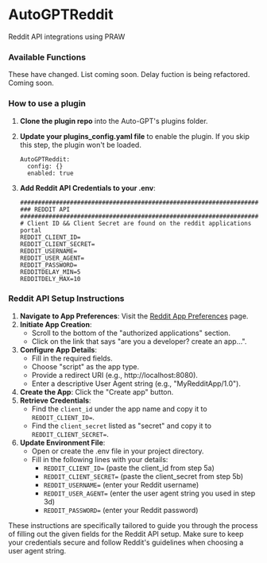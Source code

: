 # AutoGPTReddit
Reddit API integrations using PRAW

### Available Functions
These have changed. List coming soon.
Delay fuction is being refactored. Coming soon.

### How to use a plugin

1. **Clone the plugin repo** into the Auto-GPT's plugins folder.
   
2. **Update your plugins_config.yaml file** to enable the plugin. If you skip this step, the plugin won't be loaded.

   ```shell
   AutoGPTReddit:
     config: {}
     enabled: true
   ```
3. **Add Reddit API Credentials to your .env**:

   ```shell
   ################################################################################
   ### REDDIT API
   ################################################################################
   # Client ID && Client Secret are found on the reddit applications portal
   REDDIT_CLIENT_ID=
   REDDIT_CLIENT_SECRET=
   REDDIT_USERNAME=
   REDDIT_USER_AGENT=
   REDDIT_PASSWORD=
   REDDITDELAY_MIN=5
   REDDITDELY_MAX=10
   ```

### Reddit API Setup Instructions

1. **Navigate to App Preferences**: Visit the [Reddit App Preferences](https://www.reddit.com/prefs/apps/) page.
2. **Initiate App Creation**:
   - Scroll to the bottom of the "authorized applications" section.
   - Click on the link that says "are you a developer? create an app...".
3. **Configure App Details**:
   - Fill in the required fields.
   - Choose "script" as the app type.
   - Provide a redirect URI (e.g., http://localhost:8080).
   - Enter a descriptive User Agent string (e.g., "MyRedditApp/1.0").
4. **Create the App**: Click the "Create app" button.
5. **Retrieve Credentials**:
   - Find the `client_id` under the app name and copy it to `REDDIT_CLIENT_ID=`.
   - Find the `client_secret` listed as "secret" and copy it to `REDDIT_CLIENT_SECRET=`.
6. **Update Environment File**:
   - Open or create the .env file in your project directory.
   - Fill in the following lines with your details:
     - `REDDIT_CLIENT_ID=` (paste the client_id from step 5a)
     - `REDDIT_CLIENT_SECRET=` (paste the client_secret from step 5b)
     - `REDDIT_USERNAME=` (enter your Reddit username)
     - `REDDIT_USER_AGENT=` (enter the user agent string you used in step 3d)
     - `REDDIT_PASSWORD=` (enter your Reddit password)

These instructions are specifically tailored to guide you through the process of filling out the given fields for the Reddit API setup. Make sure to keep your credentials secure and follow Reddit's guidelines when choosing a user agent string.
